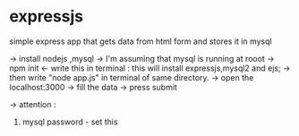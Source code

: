 # expressjs
simple express app that gets data from html form and stores it in mysql

-> install nodejs ,mysql
-> I'm assuming that mysql is running at rooot
-> npm init <- write this in terminal : this will install expressjs,mysql2 and ejs;
-> then write "node app.js" in terminal of same directory.
-> open the localhost:3000
-> fill the data
-> press submit


-> attention : 
1. mysql password - set this
